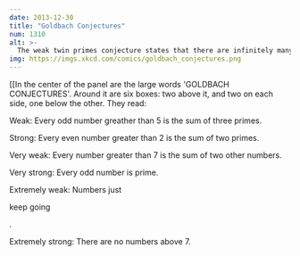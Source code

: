 ```yaml
---
date: 2013-12-30
title: "Goldbach Conjectures"
num: 1310
alt: >-
  The weak twin primes conjecture states that there are infinitely many pairs of primes. The strong twin primes conjecture states that every prime p has a twin prime (p+2), although (p+2) may not look prime at first. The tautological prime conjecture states that the tautological prime conjecture is true.
img: https://imgs.xkcd.com/comics/goldbach_conjectures.png
---
```

[[In the center of the panel are the large words 'GOLDBACH CONJECTURES'. Around it are six boxes: two above it, and two on each side, one below the other. They read:

Weak: Every odd number greather than 5 is the sum of three primes.

Strong: Every even number greater than 2 is the sum of two primes.

Very weak: Every number greater than 7 is the sum of two other numbers.

Very strong: Every odd number is prime.

Extremely weak: Numbers just 

keep going

.

Extremely strong: There are no numbers above 7.

